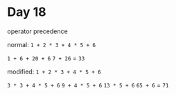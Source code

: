 # Day 18

operator precedence

normal: `1 + 2 * 3 + 4 * 5 + 6`

`1 + 6 + 20 + 6`
`7 + 26`
= `33`

modified: `1 + 2 * 3 + 4 * 5 + 6`

`3 * 3 + 4 * 5 + 6`
`9 + 4 * 5 + 6`
`13 * 5 + 6`
`65 + 6`
= `71`
